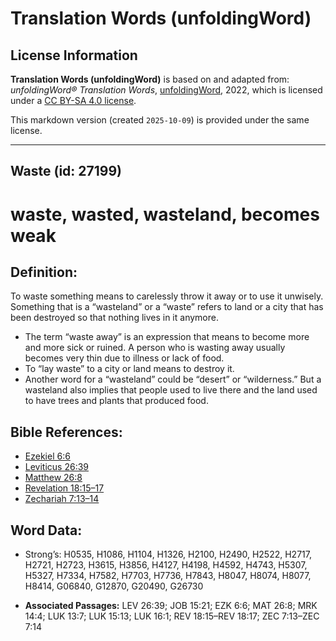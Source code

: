 # Translation Words (unfoldingWord)

## License Information

**Translation Words (unfoldingWord)** is based on and adapted from: _unfoldingWord® Translation Words_, [unfoldingWord](https://unfoldingword.org/utw), 2022, which is licensed under a [CC BY-SA 4.0 license](https://creativecommons.org/licenses/by-sa/4.0/legalcode.en).

This markdown version (created `2025-10-09`) is provided under the same license.



--------------------------------

## Waste (id: 27199)

waste, wasted, wasteland, becomes weak
======================================

Definition:
-----------

To waste something means to carelessly throw it away or to use it unwisely. Something that is a “wasteland” or a “waste” refers to land or a city that has been destroyed so that nothing lives in it anymore.

* The term “waste away” is an expression that means to become more and more sick or ruined. A person who is wasting away usually becomes very thin due to illness or lack of food.
* To “lay waste” to a city or land means to destroy it.
* Another word for a “wasteland” could be “desert” or “wilderness.” But a wasteland also implies that people used to live there and the land used to have trees and plants that produced food.

Bible References:
-----------------

* [Ezekiel 6:6](https://ref.ly/Ezek6:6)
* [Leviticus 26:39](https://ref.ly/Lev26:39)
* [Matthew 26:8](https://ref.ly/Matt26:8)
* [Revelation 18:15–17](https://ref.ly/Rev18:15-Rev18:17)
* [Zechariah 7:13–14](https://ref.ly/Zech7:13-Zech7:14)

Word Data:
----------

* Strong’s: H0535, H1086, H1104, H1326, H2100, H2490, H2522, H2717, H2721, H2723, H3615, H3856, H4127, H4198, H4592, H4743, H5307, H5327, H7334, H7582, H7703, H7736, H7843, H8047, H8074, H8077, H8414, G06840, G12870, G20490, G26730

* **Associated Passages:** LEV 26:39; JOB 15:21; EZK 6:6; MAT 26:8; MRK 14:4; LUK 13:7; LUK 15:13; LUK 16:1; REV 18:15–REV 18:17; ZEC 7:13–ZEC 7:14

